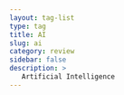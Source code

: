 ```yaml
---
layout: tag-list
type: tag
title: AI
slug: ai
category: review
sidebar: false
description: >
   Artificial Intelligence
---
```

